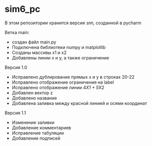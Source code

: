 # sim6_pc
В этом репозитории хранится версия злп, созданной в pycharm

Ветка main:
- создан файл main.py
- Подключена библиотеки numpy и matplotlib
- Созданы массивы x1 и x2
- Добавлены линии x и y, а также ограничение
  
Версия 1.0
- Исправлено дублирование прямых x и y в строках 20-22
- Исправлено отображение ограничения на label
- Исправлено отображение линии 4*X1 + 5*X2
- Добавлен вектор z
- Добавлено название
- Добавлена заливка между красной линией и осями координат
  
Версия 1.1
- Изменение заливки
- Добавление комментариев
- Исправление табуляции
- Добавление подписей 
